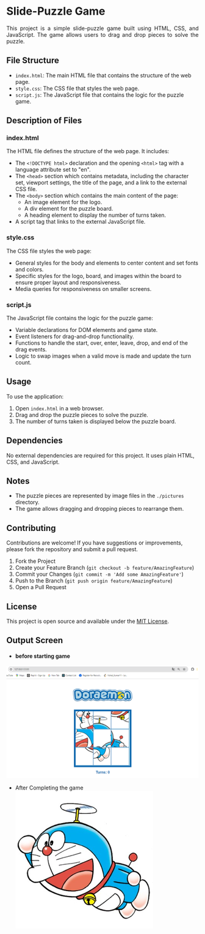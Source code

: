 # Slide-Puzzle Game

<p align="justify">This project is a simple slide-puzzle game built using HTML, CSS, and JavaScript. The game allows users to drag and drop pieces to solve the puzzle.</p>

## File Structure

- `index.html`: The main HTML file that contains the structure of the web page.
- `style.css`: The CSS file that styles the web page.
- `script.js`: The JavaScript file that contains the logic for the puzzle game.

## Description of Files

### index.html

The HTML file defines the structure of the web page. It includes:
- The `<!DOCTYPE html>` declaration and the opening `<html>` tag with a language attribute set to "en".
- The `<head>` section which contains metadata, including the character set, viewport settings, the title of the page, and a link to the external CSS file.
- The `<body>` section which contains the main content of the page:
  - An image element for the logo.
  - A div element for the puzzle board.
  - A heading element to display the number of turns taken.
- A script tag that links to the external JavaScript file.

### style.css

The CSS file styles the web page:
- General styles for the body and elements to center content and set fonts and colors.
- Specific styles for the logo, board, and images within the board to ensure proper layout and responsiveness.
- Media queries for responsiveness on smaller screens.

### script.js

The JavaScript file contains the logic for the puzzle game:
- Variable declarations for DOM elements and game state.
- Event listeners for drag-and-drop functionality.
- Functions to handle the start, over, enter, leave, drop, and end of the drag events.
- Logic to swap images when a valid move is made and update the turn count.

## Usage

To use the application:
1. Open `index.html` in a web browser.
2. Drag and drop the puzzle pieces to solve the puzzle.
3. The number of turns taken is displayed below the puzzle board.

## Dependencies

No external dependencies are required for this project. It uses plain HTML, CSS, and JavaScript.

## Notes

- The puzzle pieces are represented by image files in the `./pictures` directory.
- The game allows dragging and dropping pieces to rearrange them.

## Contributing

Contributions are welcome! If you have suggestions or improvements, please fork the repository and submit a pull request.

1. Fork the Project
2. Create your Feature Branch (`git checkout -b feature/AmazingFeature`)
3. Commit your Changes (`git commit -m 'Add some AmazingFeature'`)
4. Push to the Branch (`git push origin feature/AmazingFeature`)
5. Open a Pull Request

## License

This project is open source and available under the [MIT License](LICENSE).

## Output Screen

   - #### before starting game
   ![Before](./pictures/start.png)

   - After Completing the game
   ![Agter](./pictures/10.jpg)
